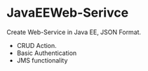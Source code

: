 # JavaEEWeb-Serivce
Create Web-Service in Java EE, JSON Format.
- CRUD Action.
- Basic Authentication
- JMS functionality
